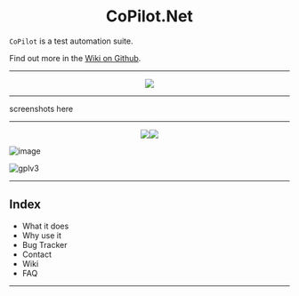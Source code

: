 <h1 align="center">CoPilot.Net</h1>

`CoPilot` is a test automation suite.

Find out more in the [Wiki on Github](../../wiki).

---

<p align="center"><img src="https://user-images.githubusercontent.com/28795922/183652390-872da29f-162a-4d62-ba6e-c8624215ef57.png"/></p>

---

screenshots here

---

<p align="center"><img src="https://user-images.githubusercontent.com/28795922/183650250-e1704138-8697-47fb-8584-5f9b0db5caae.jpg"/><img src="https://user-images.githubusercontent.com/28795922/183656680-9b1ea60a-7071-4766-bfa5-6ebb5eea5070.jpg"/></p>

![image](https://user-images.githubusercontent.com/28795922/183656161-5cf74a09-2bdf-4e66-bb0c-226ede639de4.png)


![gplv3](https://user-images.githubusercontent.com/28795922/183656680-9b1ea60a-7071-4766-bfa5-6ebb5eea5070.jpg)


---

## Index
  
- What it does
- Why use it
- Bug Tracker
- Contact
- Wiki
- FAQ
---  
  
